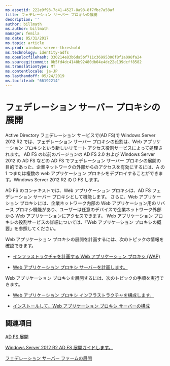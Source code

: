 ```yaml
---
ms.assetid: 222e9f93-7c41-4527-8a98-8f7fbc7a58af
title: フェデレーション サーバー プロキシの展開
description: ''
author: billmath
ms.author: billmath
manager: femila
ms.date: 05/31/2017
ms.topic: article
ms.prod: windows-server-threshold
ms.technology: identity-adfs
ms.openlocfilehash: 330214e83b6da5bf711c36995306f8f1a098fa24
ms.sourcegitcommit: 0b5fd4dc4148b92480db04e4dc22e139dcff8582
ms.translationtype: MT
ms.contentlocale: ja-JP
ms.lasthandoff: 05/24/2019
ms.locfileid: "66192214"
---
```

# <a name="deploying-federation-server-proxies"></a>フェデレーション サーバー プロキシの展開

Active Directory フェデレーション サービスで\(AD FS\)で Windows Server 2012 R2 では、フェデレーション サーバー プロキシの役割は、Web アプリケーション プロキシという新しいリモート アクセス役割サービスによって処理されます。 AD FS の以前のバージョンの AD FS 2.0 および Windows Server 2012 の AD FS などの AD FS でフェデレーション サーバー プロキシの展開の目的であった、企業ネットワークの外部からのアクセスを有効にするには、A の 1 つまたは複数の web アプリケーション プロキシをデプロイすることができます。Windows Server 2012 R2 の D FS します。  
  
AD FS のコンテキストでは、Web アプリケーション プロキシは、AD FS フェデレーション サーバー プロキシとして機能します。 さらに、Web アプリケーション プロキシには、企業ネットワーク内部の Web アプリケーション用のリバース プロキシ機能があり、ユーザーは任意のデバイスで企業ネットワーク外部から Web アプリケーションにアクセスできます。 Web アプリケーション プロキシの役割サービスの詳細については、「Web アプリケーション プロキシの概要」を参照してください。  
  
Web アプリケーション プロキシの展開を計画するには、次のトピックの情報を確認できます。  
  
-   [インフラストラクチャを計画する Web アプリケーション プロキシ (WAP)](https://technet.microsoft.com/library/dn383648.aspx)  
  
-   [Web アプリケーション プロキシ サーバーを計画します。](https://technet.microsoft.com/library/dn383647.aspx)  
  
Web アプリケーション プロキシを展開するには、次のトピックの手順を実行できます。  
  
-   [Web アプリケーション プロキシ インフラストラクチャを構成します。](https://technet.microsoft.com/library/dn383644.aspx)  
  
-   [インストールして、Web アプリケーション プロキシ サーバーの構成](https://technet.microsoft.com/library/dn383662.aspx)  
  
 
## <a name="see-also"></a>関連項目 

[AD FS 展開](../../ad-fs/AD-FS-Deployment.md)  

[Windows Server 2012 R2 AD FS 展開ガイドします。](../../ad-fs/deployment/Windows-Server-2012-R2-AD-FS-Deployment-Guide.md)  
 
[フェデレーション サーバー ファームの展開](../../ad-fs/deployment/Deploying-a-Federation-Server-Farm.md)  
  

